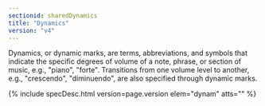 ```yaml
---
sectionid: sharedDynamics
title: "Dynamics"
version: "v4"
---
```




Dynamics, or dynamic marks, are terms, abbreviations, and symbols that indicate the
specific degrees of volume of a note, phrase, or section of music, e.g., "piano",
"forte".
Transitions from one volume level to another, e.g., "crescendo", "diminuendo", are
also
specified through dynamic marks.



{% include specDesc.html version=page.version elem="dynam" atts="" %}



